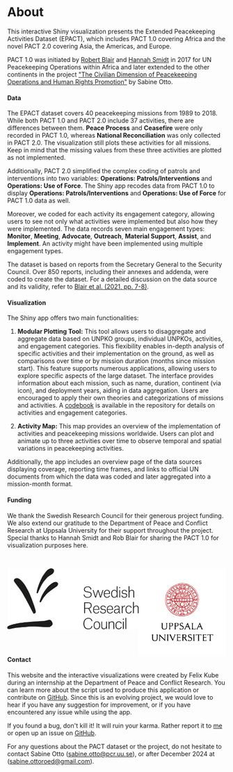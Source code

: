 # About

This interactive Shiny visualization presents the Extended Peacekeeping Activities Dataset (EPACT), which includes PACT 1.0 covering Africa and the novel PACT 2.0 covering Asia, the Americas, and Europe.

PACT 1.0 was initiated by [Robert Blair](https://robblair.net/) and [Hannah Smidt](https://hannahsmidt.com/) in 2017 for UN Peacekeeping Operations within Africa and later extended to the other continents in the project ["The Civilian Dimension of Peacekeeping Operations and Human Rights Promotion"](https://pcr.uu.se/research/research-themes/human-rights/the-civilian-dimension-of-peacekeeping-operations-and-human-rights-promotion/) by Sabine Otto.

#### Data

The EPACT dataset covers 40 peacekeeping missions from 1989 to 2018. While both PACT 1.0 and PACT 2.0 include 37 activities, there are differences between them. **Peace Process** and **Ceasefire** were only recorded in PACT 1.0, whereas **National Reconciliation** was only collected in PACT 2.0. The visualization still plots these activities for all missions. Keep in mind that the missing values from these three activities are plotted as not implemented.

Additionally, PACT 2.0 simplified the complex coding of patrols and interventions into two variables: **Operations: Patrols/Interventions** and **Operations: Use of Force**. The Shiny app recodes data from PACT 1.0 to display **Operations: Patrols/Interventions** and **Operations: Use of Force** for PACT 1.0 data as well.

Moreover, we coded for each activity its engagement category, allowing users to see not only what activities were implemented but also how they were implemented. The data records seven main engagement types: **Monitor**, **Meeting**, **Advocate**, **Outreach**, **Material Support**, **Assist**, and **Implement**. An activity might have been implemented using multiple engagement types.

The dataset is based on reports from the Secretary General to the Security Council. Over 850 reports, including their annexes and addenda, were coded to create the dataset. For a detailed discussion on the data source and its validity, refer to [Blair et al. (2021, pp. 7-8)](https://onlinelibrary.wiley.com/doi/full/10.1111/ajps.12650).

#### Visualization

The Shiny app offers two main functionalities:

1. **Modular Plotting Tool:** This tool allows users to disaggregate and aggregate data based on UNPKO groups, individual UNPKOs, activities, and engagement categories. This flexibility enables in-depth analysis of specific activities and their implementation on the ground, as well as comparisons over time or by mission duration (months since mission start). This feature supports numerous applications, allowing users to explore specific aspects of the large dataset. The interface provides information about each mission, such as name, duration, continent (via icon), and deployment years, aiding in data aggregation. Users are encouraged to apply their own theories and categorizations of missions and activities. A [codebook](https://dataverse.harvard.edu/file.xhtml?fileId=10230088&version=1.0) is available in the repository for details on activities and engagement categories.

2. **Activity Map:** This map provides an overview of the implementation of activities and peacekeeping missions worldwide. Users can plot and animate up to three activities over time to observe temporal and spatial variations in peacekeeping activities.

Additionally, the app includes an overview page of the data sources displaying coverage, reporting time frames, and links to official UN documents from which the data was coded and later aggregated into a mission-month format.

#### Funding

We thank the Swedish Research Council for their generous project funding. We also extend our gratitude to the Department of Peace and Conflict Research at Uppsala University for their support throughout the project. Special thanks to Hannah Smidt and Rob Blair for sharing the PACT 1.0 for visualization purposes here.

</br>

<img src="data/logos/VR_logo.png" alt="Kapradet Logo" width="60%" style="float: left"/> <img src="data/logos/UU_logo.svg" alt="Uni Uppsala Logo" width="40%" style="float: left"/>

#### Contact

This website and the interactive visualizations were created by Felix Kube during an internship at the Department of Peace and Conflict Research. You can learn more about the script used to produce this application or contribute on [GitHub](https://github.com/flixi67/PACT). Since this is an evolving project, we would love to hear if you have any suggestion for improvement, or if you have encountered any issue while using the app.

If you found a bug, don't kill it! It will ruin your karma. Rather report it to [me](mailto:felix.kube@uni.kn?subject=PACT%20Shiny%20app) or open up an issue on [GitHub](https://github.com/flixi67/PACT/issues).

For any questions about the PACT dataset or the project, do not hesitate to contact Sabine Otto ([sabine.otto\@pcr.uu.se](mailto:sabine.otto@pcr.uu.se?subject=PACT)), or after December 2024 at ([sabine.ottoroed@gmail.com](mailto:sabine.ottoroed@gmail.com?subject=PACT)).
